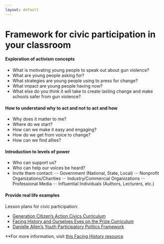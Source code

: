 ```yaml
---
layout: default
---
```


Framework for civic participation in your classroom
===================================================

#### Exploration of activism concepts
- What is motivating young people to speak out about gun violence? 
- What are young people asking for? 
- What strategies are young people using to press for change? 
- What impact are young people having now? 
- What else do you think it will take to create lasting change and make schools safer from gun violence?

#### How to understand why to act and not to act and how
- Why does it matter to me? 
- Where do we start? 
- How can we make it easy and engaging?
- How do we get from voice to change?
- How can we find allies?

#### Introduction to levels of power
- Who can support us? 
- Who can help our voices be heard?
- Invite them contact: 
⋅⋅⋅ Government (National, State, Local)
⋅⋅⋅ Nonprofit Organizations/Charities
⋅⋅⋅ Industry/Commercial Organizations
⋅⋅⋅ Professional Media
⋅⋅⋅ Influential Individuals (Authors, Lecturers, etc.)

#### Provide real life examples
Lesson plans for civic participation:
- [Generation Citizen’s Action Civics Curriculum](http://generationcitizenma.weebly.com/curriculum.html)
- [Facing History and Ourselves Eyes on the Prize Curriculum](https://www.facinghistory.org/resource-library/eyes-prize-americas-civil-rights-movement)
- [Danielle Allen’s Youth Participatory Politics Framework](https://yppactionframe.fas.harvard.edu/)

**For more information, visit [this Facing History resource](https://www.facinghistory.org/resource-library/after-parkland-students-choose-participate)

